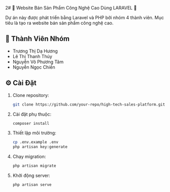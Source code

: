 2# 🌟 Website Bán Sản Phẩm Công Nghệ Cao Dùng LARAVEL 🌟

Dự án này được phát triển bằng Laravel và PHP bởi nhóm 4 thành viên. Mục tiêu là tạo ra website bán sản phẩm công nghệ cao.
## 👥 Thành Viên Nhóm

- Trương Thị Dạ Hương
- Lê Thị Thanh Thúy
- Nguyễn Võ Phương Tâm
- Nguyễn Ngọc Chiến


## ⚙️ Cài Đặt

1. Clone repository:
    ```bash
    git clone https://github.com/your-repo/high-tech-sales-platform.git
    ```

2. Cài đặt phụ thuộc:
    ```bash
    composer install
    ```

3. Thiết lập môi trường:
    ```bash
    cp .env.example .env
    php artisan key:generate
    ```

4. Chạy migration:
    ```bash
    php artisan migrate
    ```

5. Khởi động server:
    ```bash
    php artisan serve
    ```


